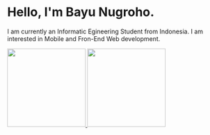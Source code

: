 # Hello, I'm Bayu Nugroho.

I am currently an Informatic Egineering Student from Indonesia. I am interested in Mobile and Fron-End Web development.

<p align="left">
<a href="https://github.com/bayun2445">
  <img height="180em" src="https://github-readme-stats-eight-theta.vercel.app/api?username=bayun2445&show_icons=true&theme=algolia&include_all_commits=true&count_private=true"/>
  <img height="180em" src="https://github-readme-stats-eight-theta.vercel.app/api/top-langs/?username=bayun2445&layout=compact&langs_count=8&theme=algolia"/>
</a>
</p>
